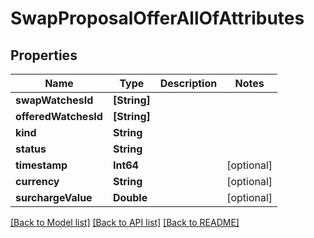 # SwapProposalOfferAllOfAttributes

## Properties
Name | Type | Description | Notes
------------ | ------------- | ------------- | -------------
**swapWatchesId** | **[String]** |  | 
**offeredWatchesId** | **[String]** |  | 
**kind** | **String** |  | 
**status** | **String** |  | 
**timestamp** | **Int64** |  | [optional] 
**currency** | **String** |  | [optional] 
**surchargeValue** | **Double** |  | [optional] 

[[Back to Model list]](../README.md#documentation-for-models) [[Back to API list]](../README.md#documentation-for-api-endpoints) [[Back to README]](../README.md)


